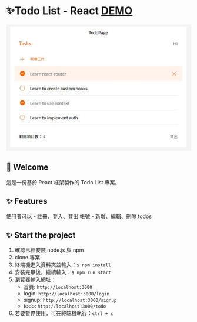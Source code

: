 # ✨Todo List - React [DEMO](https://ywcheng1207.github.io/AC_TODOLIST-REACT-STARTER/login)

![](public/screenshot-01.JPG)

## 👋 Welcome

這是一份基於 React 框架製作的 Todo List 專案。

## ✨ Features

使用者可以 - 註冊、登入、登出 帳號 - 新增、編輯、刪除 todos

## ✨ Start the project

1.  確認已經安裝 node.js 與 npm
2.  clone 專案
3.  終端機進入資料夾並輸入：`$ npm install `
4.  安裝完畢後，繼續輸入：`$ npm run start`
5.  瀏覽器輸入網址：
    - 首頁: `http://localhost:3000`
    - login: `http://localhost:3000/login`
    - signup: `http://localhost:3000/signup`
    - todo: `http://localhost:3000/todo`
6.  若要暫停使用，可在終端機執行：`ctrl + c`
